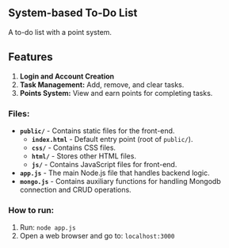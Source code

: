 ## System-based To-Do List
A to-do list with a point system.

## Features
1. **Login and Account Creation**
2. **Task Management:** Add, remove, and clear tasks.
3. **Points System:** View and earn points for completing tasks.
  
### Files:
- **`public/`** - Contains static files for the front-end.
  - **`index.html`** - Default entry point (root of `public/`).
  - **`css/`** - Contains CSS files.
  - **`html/`** - Stores other HTML files.
  - **`js/`** - Contains JavaScript files for front-end.
- **`app.js`** - The main Node.js file that handles backend logic.
- **`mongo.js`** - Contains auxiliary functions for handling Mongodb connection and CRUD operations.

### How to run:
1. Run: `node app.js`
2. Open a web browser and go to: `localhost:3000`
